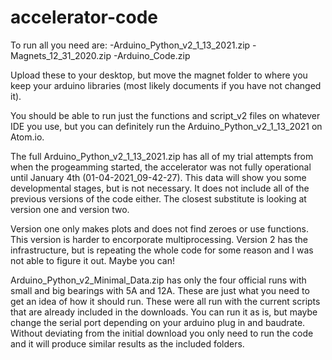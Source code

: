# accelerator-code
To run all you need are:
  -Arduino_Python_v2_1_13_2021.zip
  -Magnets_12_31_2020.zip
  -Arduino_Code.zip

Upload these to your desktop, but move the magnet folder to where you keep your arduino libraries (most likely documents if you have not changed it).

You should be able to run just the functions and script_v2 files on whatever IDE you use, but you can definitely run the Arduino_Python_v2_1_13_2021 on Atom.io.

The full Arduino_Python_v2_1_13_2021.zip has all of my trial attempts from when the progeamming started, the accelerator was not fully operational until January 4th (01-04-2021_09-42-27). This data will show you some developmental stages, but is not necessary. It does not include all of the previous versions of the code either. The closest substitute is looking at version one and version two.

Version one only makes plots and does not find zeroes or use functions. This version is harder to encorporate multiprocessing. Version 2 has the infrastructure, but is repeating the whole code for some reason and I was not able to figure it out. Maybe you can!

Arduino_Python_v2_Minimal_Data.zip has only the four official runs with small and big bearings with 5A and 12A. These are just what you need to get an idea of how it should run. These were all run with the current scripts that are already included in the downloads. You can run it as is, but maybe change the serial port depending on your arduino plug in and baudrate. Without deviating from the initial download you only need to run the code and it will produce similar results as the included folders.



